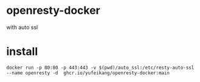 # openresty-docker
with auto ssl

# install

```
docker run -p 80:80 -p 443:443 -v $(pwd)/auto_ssl:/etc/resty-auto-ssl --name openresty -d  ghcr.io/yufeikang/openresty-docker:main
```
